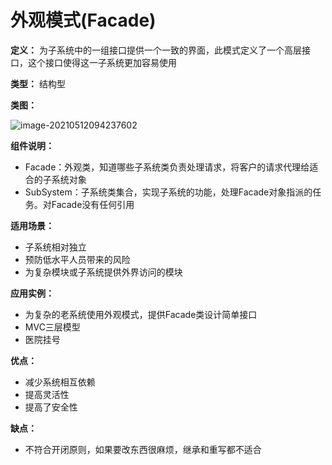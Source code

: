 # 外观模式(Facade)

**定义：** 为子系统中的一组接口提供一个一致的界面，此模式定义了一个高层接口，这个接口使得这一子系统更加容易使用

**类型：** 结构型

**类图：**

![image-20210512094237602](https://picgo-starry.oss-cn-beijing.aliyuncs.com/img/DesignPattern/Facade.png)

**组件说明：**

- Facade：外观类，知道哪些子系统类负责处理请求，将客户的请求代理给适合的子系统对象
- SubSystem：子系统类集合，实现子系统的功能，处理Facade对象指派的任务。对Facade没有任何引用

**适用场景：**

- 子系统相对独立
- 预防低水平人员带来的风险
- 为复杂模块或子系统提供外界访问的模块

**应用实例：**

- 为复杂的老系统使用外观模式，提供Facade类设计简单接口
- MVC三层模型
- 医院挂号

**优点：**

- 减少系统相互依赖
- 提高灵活性
- 提高了安全性

**缺点：**

- 不符合开闭原则，如果要改东西很麻烦，继承和重写都不适合
